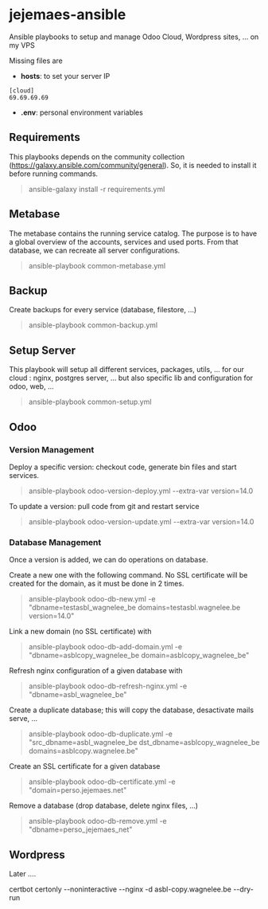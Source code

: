 # jejemaes-ansible

Ansible playbooks to setup and manage Odoo Cloud, Wordpress sites, ... on my VPS

Missing files are
 - **hosts**: to set your server IP
```
[cloud]
69.69.69.69
```
 - **.env**: personal environment variables


## Requirements

This playbooks depends on the community collection (https://galaxy.ansible.com/community/general). So, it is needed to install it before running commands.

> ansible-galaxy install -r requirements.yml

## Metabase

The metabase contains the running service catalog. The purpose is to have a global overview of the accounts, services and used ports. From that database, we can recreate all server configurations.

> ansible-playbook common-metabase.yml


## Backup

Create backups for every service (database, filestore, ...)

> ansible-playbook common-backup.yml


## Setup Server

This playbook will setup all different services, packages, utils, ... for our cloud : nginx, postgres server, ... but also specific lib and configuration for odoo, web, ...

> ansible-playbook common-setup.yml


## Odoo

### Version Management

Deploy a specific version: checkout code, generate bin files and start services.

> ansible-playbook odoo-version-deploy.yml --extra-var version=14.0

To update a version: pull code from git and restart service

> ansible-playbook odoo-version-update.yml --extra-var version=14.0


### Database Management

Once a version is added, we can do operations on database.

Create a new one with the following command. No SSL certificate will be created for the domain, as it must be done in 2 times.

> ansible-playbook odoo-db-new.yml -e "dbname=testasbl_wagnelee_be domains=testasbl.wagnelee.be version=14.0"

Link a new domain (no SSL certificate) with

> ansible-playbook odoo-db-add-domain.yml -e "dbname=asblcopy_wagnelee_be domain=asblcopy_wagnelee_be"

Refresh nginx configuration of a given database with

> ansible-playbook odoo-db-refresh-nginx.yml -e "dbname=asbl_wagnelee_be"

Create a duplicate database; this will copy the database, desactivate mails serve, ...

> ansible-playbook odoo-db-duplicate.yml -e "src_dbname=asbl_wagnelee_be dst_dbname=asblcopy_wagnelee_be domains=asblcopy.wagnelee.be"

Create an SSL certificate for a given database

> ansible-playbook odoo-db-certificate.yml -e "domain=perso.jejemaes.net"

Remove a database (drop database, delete nginx files, ...)

> ansible-playbook odoo-db-remove.yml -e "dbname=perso_jejemaes_net"


## Wordpress

Later ....



certbot certonly --noninteractive --nginx -d asbl-copy.wagnelee.be --dry-run

